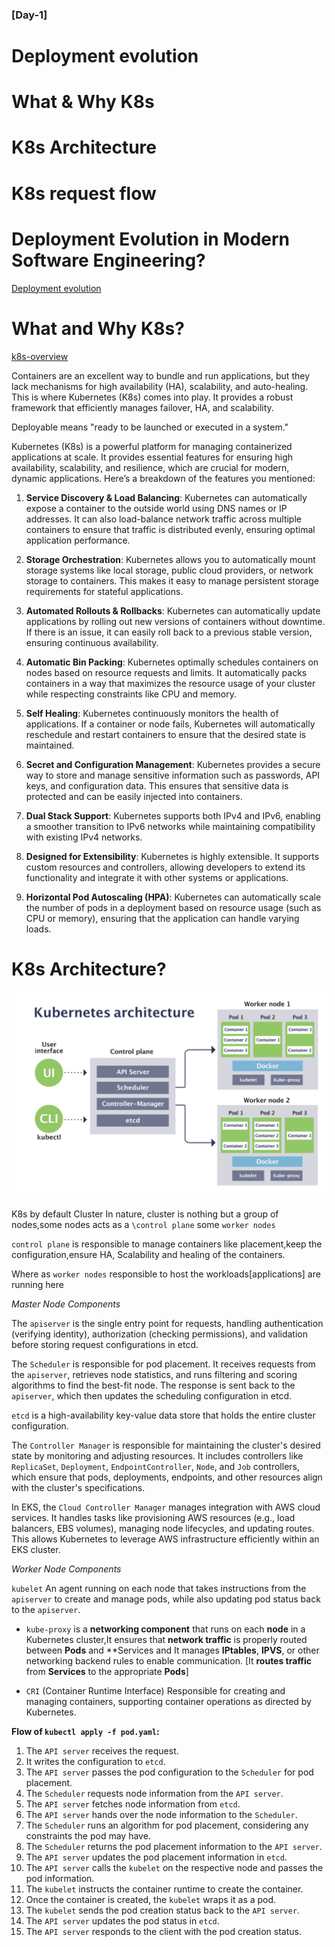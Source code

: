 ### [Day-1]
# Deployment evolution
# What & Why K8s
# K8s Architecture
# K8s request flow

# Deployment Evolution in Modern Software Engineering?

[Deployment evolution](https://kubernetes.io/docs/concepts/overview/#why-you-need-kubernetes-and-what-can-it-do)

# What and Why K8s?

[k8s-overview](https://www.opsramp.com/guides/why-kubernetes/kubernetes-architecture/)

Containers are an excellent way to bundle and run applications, but they lack mechanisms for high availability (HA), scalability, and auto-healing. This is where Kubernetes (K8s) comes into play. It provides a robust framework that efficiently manages failover, HA, and scalability.

Deployable means "ready to be launched or executed in a system."

Kubernetes (K8s) is a powerful platform for managing containerized applications at scale. It provides essential features for ensuring high availability, scalability, and resilience, which are crucial for modern, dynamic applications. Here’s a breakdown of the features you mentioned:

1. **Service Discovery & Load Balancing**:
   Kubernetes can automatically expose a container to the outside world using DNS names or IP addresses. It can also load-balance network traffic across multiple containers to ensure that traffic is distributed evenly, ensuring optimal application performance.

2. **Storage Orchestration**:
   Kubernetes allows you to automatically mount storage systems like local storage, public cloud providers, or network storage to containers. This makes it easy to manage persistent storage requirements for stateful applications.

3. **Automated Rollouts & Rollbacks**:
   Kubernetes can automatically update applications by rolling out new versions of containers without downtime. If there is an issue, it can easily roll back to a previous stable version, ensuring continuous availability.

4. **Automatic Bin Packing**:
   Kubernetes optimally schedules containers on nodes based on resource requests and limits. It automatically packs containers in a way that maximizes the resource usage of your cluster while respecting constraints like CPU and memory.

5. **Self Healing**:
   Kubernetes continuously monitors the health of applications. If a container or node fails, Kubernetes will automatically reschedule and restart containers to ensure that the desired state is maintained.

6. **Secret and Configuration Management**:
   Kubernetes provides a secure way to store and manage sensitive information such as passwords, API keys, and configuration data. This ensures that sensitive data is protected and can be easily injected into containers.

7. **Dual Stack Support**:
   Kubernetes supports both IPv4 and IPv6, enabling a smoother transition to IPv6 networks while maintaining compatibility with existing IPv4 networks.

8. **Designed for Extensibility**:
   Kubernetes is highly extensible. It supports custom resources and controllers, allowing developers to extend its functionality and integrate it with other systems or applications.

9. **Horizontal Pod Autoscaling (HPA)**:
   Kubernetes can automatically scale the number of pods in a deployment based on resource usage (such as CPU or memory), ensuring that the application can handle varying loads.


# K8s Architecture?

![Architecture Diagram](../images/architecture.png)

K8s by default Cluster In nature, cluster is nothing but a group of nodes,some nodes acts as a `\control plane` some `worker nodes`

`control plane` is responsible to manage containers like placement,keep the configuration,ensure HA, Scalability and healing of the containers.

Where as `worker nodes` responsible to host the workloads[applications] are running here

*Master Node Components*

The `apiserver` is the single entry point for requests, handling authentication (verifying identity), authorization (checking permissions), and validation before storing request configurations in etcd.

The `Scheduler` is responsible for pod placement. It receives requests from the `apiserver`, retrieves node statistics, and runs filtering and scoring algorithms to find the best-fit node. The response is sent back to the `apiserver`, which then updates the scheduling configuration in etcd.

`etcd` is a high-availability key-value data store that holds the entire cluster configuration.

The `Controller Manager` is responsible for maintaining the cluster's desired state by monitoring and adjusting resources. It includes controllers like `ReplicaSet`, `Deployment`, `EndpointController`, `Node`, and `Job` controllers, which ensure that pods, deployments, endpoints, and other resources align with the cluster's specifications.

In EKS, the `Cloud Controller Manager` manages integration with AWS cloud services. It handles tasks like provisioning AWS resources (e.g., load balancers, EBS volumes), managing node lifecycles, and updating routes. This allows Kubernetes to leverage AWS infrastructure efficiently within an EKS cluster.

*Worker Node Components*

 `kubelet` An agent running on each node that takes instructions from the `apiserver` to create and manage pods, while also updating pod status back to the `apiserver`.

- `kube-proxy` is a **networking component** that runs on each **node** in a Kubernetes cluster,It ensures that **network traffic** is properly routed between **Pods** and **Services and It manages **IPtables**, **IPVS**, or other networking backend rules to enable communication. [It **routes traffic** from **Services** to the appropriate **Pods**]

- `CRI` (Container Runtime Interface) Responsible for creating and managing containers, supporting container operations as directed by Kubernetes.

**Flow of `kubectl apply -f pod.yaml`:**

1. The `API server` receives the request.
2. It writes the configuration to `etcd`.
3. The `API server` passes the pod configuration to the `Scheduler` for pod placement.
4. The `Scheduler` requests node information from the `API server`.
5. The `API server` fetches node information from `etcd`.
6. The `API server` hands over the node information to the `Scheduler`.
7. The `Scheduler` runs an algorithm for pod placement, considering any constraints the pod may have.
8. The `Scheduler` returns the pod placement information to the `API server`.
9. The `API server` updates the pod placement information in `etcd`.
10. The `API server` calls the `kubelet` on the respective node and passes the pod information.
11. The `kubelet` instructs the container runtime to create the container.
12. Once the container is created, the `kubelet` wraps it as a pod.
13. The `kubelet` sends the pod creation status back to the `API server`.
14. The `API server` updates the pod status in `etcd`.
15. The `API server` responds to the client with the pod creation status.




